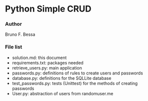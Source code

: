 # Python Simple CRUD

### Author  
Bruno F. Bessa

### File list  
* solution.md: this document
* requirements.txt: packages needed
* retrieve_users.py: main application
* passwords.py: definitions of rules to create users and passwords
* database.py: definitions for the SQLLite database
* test_passwords.py: tests (Unittest) for the methods of creating passwords
* User.py: abstraction of users from randomuser.me
